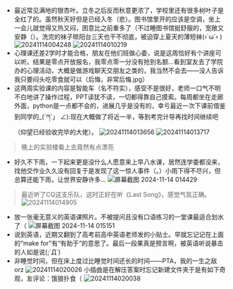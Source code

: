 - 最近常见满地的银杏叶。立冬之后反而秋意更浓了，学校里还有很多树叶子是全红了的。虽然秋天好但是已经入冬（悲）。图书馆里开的应该是空调，坐上一会儿就觉得又热又闷，困意比之前重多了（不过睡图书馆挺舒服的，宽敞又安静（）。洗完的袜子晾阳台三天也干不彻底，被迫穿上夏天的薄短袜(›´ω`‹ )
![20241114004248](https://github.com/user-attachments/assets/969f339b-3111-4e62-9672-b9b3e7b3590a)
![20241114010219](https://github.com/user-attachments/assets/7b826e49-3d44-4787-a89c-ce8e3ba7b7de)
- 心理课还差2学时才能合格，朋友在他们班做心委，说是这周恰好有个讲座可以听。结果是零点开放报名，我零点零一分没有抢到名额...看到室友去了学院办的心理活动，大概是做游戏聊天交朋友之类的，我当然不会去——没人告诉我只要闷头吃零食就可以（后悔，非常后悔.jpg）
- 这两周实验课的内容是智能车（名不符实），感受不是很好，老师一口气不明不白地讲了操作过程，PPT读犹不读，一切都得靠自己摸索。每周都坐在走廊外面，python是一点都不会的，进展几乎是没有的，幸亏最近一次下课前借鉴到同学的_(´ཀ`」 ∠):现在大概做了将近一半，等到考完计导再找时间继续吧（仰望已经验收完毕的大佬）。
![20241114013656](https://github.com/user-attachments/assets/ebab55a4-1607-4854-8564-b75a0bfc44b1)
![20241114013717](https://github.com/user-attachments/assets/88a90b8f-161c-4b6e-9685-bc2bf39e8712)
> 晚上的实验楼看上去竟然有点漂亮
- 好久不下雨，一下起来更是没什么人愿意来上早八水课，居然连学委都没来，找他交作业久久没有回复于是发现了这一惊人事件（。）小雨下得不尽兴，但总算还能下雨，让世界安静许多...
![屏幕截图 2024-11-14 014429](https://github.com/user-attachments/assets/7d52b43a-bd12-489a-a11e-d0cdc5e3daf6)
> 最近听了CQ这支乐队，这时正好在听《Last Song》，感觉气氛正确。
![20241114014905](https://github.com/user-attachments/assets/92ed8da6-298c-47ca-8bd9-112438c4072d)
- 放一张毫无意义的英语课照片。不被提问且没有口语练习的一堂课最适合划水了（
![屏幕截图 2024-11-14 015151](https://github.com/user-attachments/assets/d9eaf97a-ac56-4e47-bf93-be26110b1ab0)
- 说到英语，近期又翻到了高考前高中英语老师发的小贴士。早就忘记记在上面的“make for”有“有助于”的意思了。最后一段果真是预言啊，被英语听说暴击的人如是说(;´Д`)
- 非睡觉时间，但在床上度过比睡觉时间还长的时间——PTA，我的一生之敌orz
![20241114020026](https://github.com/user-attachments/assets/011e9a09-5ab6-4f26-a131-469469189a5d)
小插曲是在解压答案时忘记新建文件夹于是有如下奇观，友评论：饿狼扑食（
![20241114020038](https://github.com/user-attachments/assets/4cb09e92-0b34-45e2-baba-ced392c8b47b)